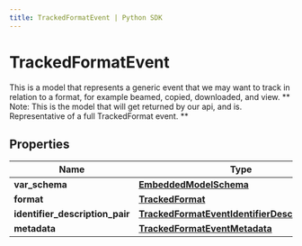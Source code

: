 ```yaml
---
title: TrackedFormatEvent | Python SDK
---
```


# TrackedFormatEvent

This is a model that represents a generic event that we may want to track in relation to a format, for example beamed, copied, downloaded, and view. ** Note: This is the model that will get returned by our api, and is. Representative of a full TrackedFormat event. **

## Properties

Name | Type | Description | Notes
------------ | ------------- | ------------- | -------------
**var_schema** | [**EmbeddedModelSchema**](EmbeddedModelSchema) |  | [optional] 
**format** | [**TrackedFormat**](TrackedFormat) |  | 
**identifier_description_pair** | [**TrackedFormatEventIdentifierDescriptionPairs**](TrackedFormatEventIdentifierDescriptionPairs) |  | 
**metadata** | [**TrackedFormatEventMetadata**](TrackedFormatEventMetadata) |  | [optional] 


